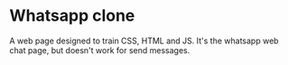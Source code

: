 # Whatsapp clone
 A web page designed to train CSS, HTML and JS. It's the whatsapp web chat page, but doesn't work for send messages.

